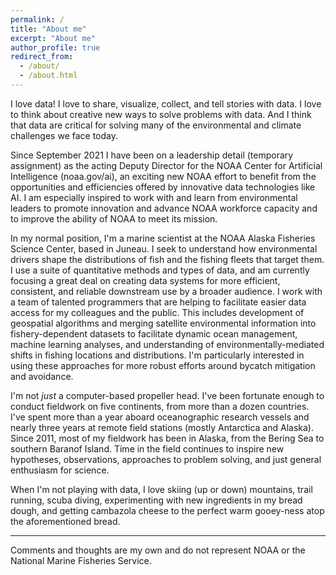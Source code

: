 ```yaml
---
permalink: /
title: "About me"
excerpt: "About me"
author_profile: true
redirect_from: 
  - /about/
  - /about.html
---
```


I love data! I love to share, visualize, collect, and tell stories with data. I love to think about creative new ways to solve problems with data. And I think that data are critical for solving many of the environmental and climate challenges we face today.

Since September 2021 I have been on a leadership detail (temporary assignment) as the acting Deputy Director for the NOAA Center for Artificial Intelligence (noaa.gov/ai), an exciting new NOAA effort to benefit from the opportunities and efficiencies offered by innovative data technologies like AI. I am especially inspired to work with and learn from environmental leaders to promote innovation and advance NOAA workforce capacity and to improve the ability of NOAA to meet its mission.

In my normal position, I'm a marine scientist at the NOAA Alaska Fisheries Science Center, based in Juneau. I seek to understand how environmental drivers shape the distributions of fish and the fishing fleets that target them. I use a suite of quantitative methods and types of data, and am currently focusing a great deal on creating data systems for more efficient, consistent, and reliable downstream use by a broader audience. I work with a team of talented programmers that are helping to facilitate easier data access for my colleagues and the public. This includes development of geospatial algorithms and merging satellite environmental information into fishery-dependent datasets to facilitate dynamic ocean management, machine learning analyses, and understanding of environmentally-mediated shifts in fishing locations and distributions. I'm particularly interested in using these approaches for more robust efforts around bycatch mitigation and avoidance.  

I'm not *just* a computer-based propeller head. I've been fortunate enough to conduct fieldwork on five continents, from more than a dozen countries. I've spent more than a year aboard oceanographic research vessels and nearly three years at remote field stations (mostly Antarctica and Alaska). Since 2011, most of my fieldwork has been in Alaska, from the Bering Sea to southern Baranof Island. Time in the field continues to inspire new hypotheses, observations, approaches to problem solving, and just general enthusiasm for science. 

When I'm not playing with data, I love skiing (up or down) mountains, trail running, scuba diving, experimenting with new ingredients in my bread dough, and getting cambazola cheese to the perfect warm gooey-ness atop the aforementioned bread.


------
Comments and thoughts are my own and do not represent NOAA or the National Marine Fisheries Service.
